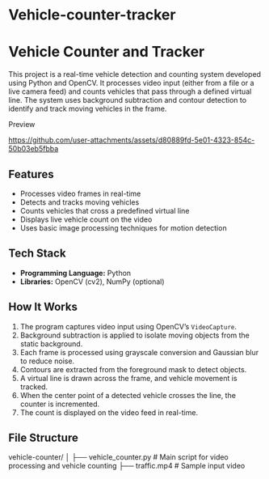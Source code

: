 # Vehicle-counter-tracker
# Vehicle Counter and Tracker

This project is a real-time vehicle detection and counting system developed using Python and OpenCV. It processes video input (either from a file or a live camera feed) and counts vehicles that pass through a defined virtual line. The system uses background subtraction and contour detection to identify and track moving vehicles in the frame.

Preview


https://github.com/user-attachments/assets/d80889fd-5e01-4323-854c-50b03eb5fbba




## Features

- Processes video frames in real-time
- Detects and tracks moving vehicles
- Counts vehicles that cross a predefined virtual line
- Displays live vehicle count on the video
- Uses basic image processing techniques for motion detection

## Tech Stack

- **Programming Language:** Python
- **Libraries:** OpenCV (cv2), NumPy (optional)

## How It Works

1. The program captures video input using OpenCV’s `VideoCapture`.
2. Background subtraction is applied to isolate moving objects from the static background.
3. Each frame is processed using grayscale conversion and Gaussian blur to reduce noise.
4. Contours are extracted from the foreground mask to detect objects.
5. A virtual line is drawn across the frame, and vehicle movement is tracked.
6. When the center point of a detected vehicle crosses the line, the counter is incremented.
7. The count is displayed on the video feed in real-time.

## File Structure

vehicle-counter/
│
├── vehicle_counter.py       # Main script for video processing and vehicle counting
├── traffic.mp4              # Sample input video 
